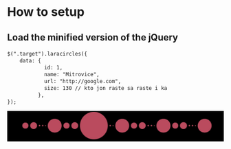 # How to setup

## Load the minified version of the jQuery


```
$(".target").laracircles({
	data: {
			id: 1,
			name: "Mitrovice",
			url: "http://google.com",
			size: 130 // kto jon raste sa raste i ka
		  },
});
```

![alt text](https://github.com/laracodedeveloper/laracircles/blob/main/image.jpg?raw=true)

